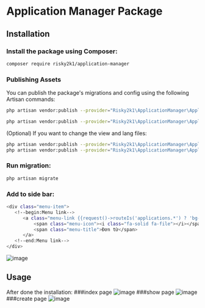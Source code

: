 # Application Manager Package

## Installation

### Install the package using Composer:

```bash
composer require risky2k1/application-manager
```

### Publishing Assets
You can publish the package's migrations and config using the following Artisan commands:

```bash
php artisan vendor:publish --provider="Risky2k1\ApplicationManager\ApplicationManagerServiceProvider" --tag="migrations"
```
```bash
php artisan vendor:publish --provider="Risky2k1\ApplicationManager\ApplicationManagerServiceProvider" --tag="config"
```

(Optional) If you want to change the view and lang files:

```bash
php artisan vendor:publish --provider="Risky2k1\ApplicationManager\ApplicationManagerServiceProvider" --tag="views"
php artisan vendor:publish --provider="Risky2k1\ApplicationManager\ApplicationManagerServiceProvider" --tag="langs"
```
### Run migration:

```bash
php artisan migrate
```

### Add to side bar:

```bash
<div class="menu-item">
   <!--begin:Menu link-->
      <a class="menu-link {{request()->routeIs('applications.*') ? 'bg-success':''}}" href="{{route('applications.index',['type'=>config('application-manager.application.default')])}}">
          <span class="menu-icon"><i class="fa-solid fa-file"></i></span>
          <span class="menu-title">Đơn từ</span>
      </a>
   <!--end:Menu link-->
</div>
```
![image](https://github.com/risky2k1/application-manager/assets/97021417/1bc1a8cf-d6ac-4ab9-8967-f44390303a8d)

## Usage
After done the installation:
###index page
![image](https://github.com/risky2k1/application-manager/assets/97021417/49a49590-9883-44d1-9eb1-96401d2b538b)
###show page
![image](https://github.com/risky2k1/application-manager/assets/97021417/d15930ed-6093-49be-9ed7-cda1ef241461)
###create page
![image](https://github.com/risky2k1/application-manager/assets/97021417/25605c2c-3235-4ca5-89a0-313c2d5e32e8)




